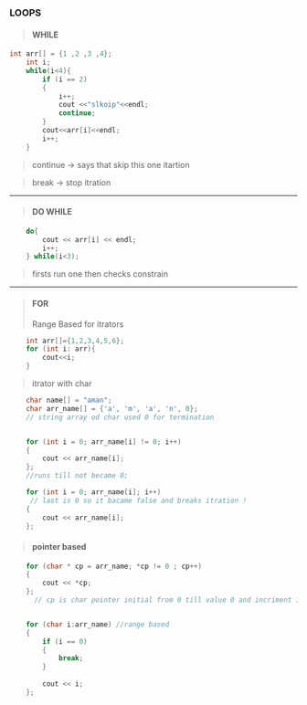 ### LOOPS

> ####  WHILE

``` cpp
int arr[] = {1 ,2 ,3 ,4};
    int i;
    while(i<4){
        if (i == 2)
        {  
            i++;
            cout <<"slkoip"<<endl;
            continue;            
        }        
        cout<<arr[i]<<endl;
        i++;
    }
```

> continue -> says that skip this one itartion 

> break -> stop itration 

<hr>

> #### DO WHILE

``` cpp
    do{
        cout << arr[i] << endl;
        i++;
    } while(i<3);
```

> firsts run one then checks constrain 

<hr>

> #### FOR 
> Range Based for itrators 

``` cpp
    int arr[]={1,2,3,4,5,6};
    for (int i: arr){
        cout<<i;
    }

``` 

> itrator  with char 

``` cpp
    char name[] = "aman";
    char arr_name[] = {'a', 'm', 'a', 'n', 0};
    // string array od char used 0 for termination 


    for (int i = 0; arr_name[i] != 0; i++)
    {
        cout << arr_name[i];
    };
    //runs till not became 0;

    for (int i = 0; arr_name[i]; i++) 
     // last is 0 so it bacame false and breaks itration !
    {
        cout << arr_name[i];
    };
```

> #### pointer based 

``` cpp
    for (char * cp = arr_name; *cp != 0 ; cp++)
    {
        cout << *cp;
    };
      // cp is char pointer initial from 0 till value 0 and incriment in pointer 


    for (char i:arr_name) //range based 
    {   
        if (i == 0)
        {
            break;
        }
        
        cout << i;
    };
```    